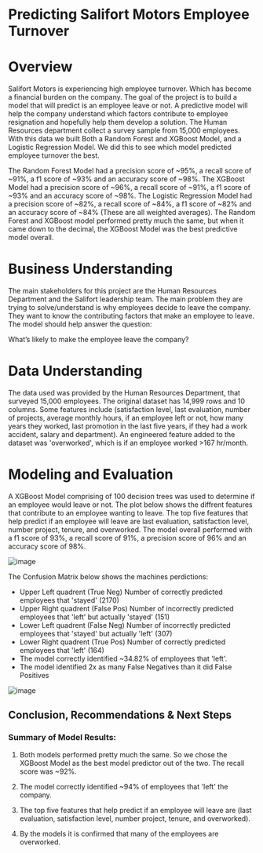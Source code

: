 # Predicting Salifort Motors Employee Turnover

# Overview
Salifort Motors is experiencing high employee turnover. Which has become a financial burden on the company. The goal of the project is to build a model that will predict is an employee leave or not. A predictive model will help the company understand which factors contribute to employee resignation and hopefully help them develop a solution. The Human Resources department collect a survey sample from 15,000 employees. With this data we built Both a Random Forest and XGBoost Model, and a Logistic Regression Model. We did this to see which model predicted employee turnover the best.

The Random Forest Model had a precision score of ~95%, a recall score of ~91%, a f1 score of ~93% and an accuracy score of ~98%.
The XGBoost Model had a precision score of ~96%, a recall score of ~91%, a f1 score of ~93% and an accuracy score of ~98%. 
The Logistic Regression Model had a precision score of ~82%, a recall score of ~84%, a f1 score of ~82% and an accuracy score of ~84% (These are all weighted averages).
The Random Forest and XGBoost model performed pretty much the same, but when it came down to the decimal, the XGBoost Model was the best predictive model overall. 

# Business Understanding 
The main stakeholders for this project are the Human Resources Department and the Salifort leadership team. The main problem they are trying to solve/understand is why employees decide to leave the company. They want to know the contributing factors that make an employee to leave. The model should help answer the question:

What’s likely to make the employee leave the company?

# Data Understanding 
The data used was provided by the Human Resources Department, that surveyed 15,000 employees. The original dataset has 14,999 rows and 10 columns. Some features include (satisfaction level, last evaluation, number of projects, average monthly hours, if an employee left or not, how many years they worked, last promotion in the last five years, if they had a work accident, salary and department). An engineered feature added to the dataset was 'overworked', which is if an employee worked >167 hr/month.

# Modeling and Evaluation 
A XGBoost Model comprising of 100 decision trees was used to determine if an employee would leave or not. The plot below shows the diffrent features that contribute to an employee wanting to leave. The top five features that help predict if an employee will leave are last evaluation, satisfaction level, number project, tenure, and overworked. The model overall performed with a f1 score of 93%, a recall score of 91%, a precision score of 96% and an accuracy score of 98%.

![image](https://github.com/CassandraNnaji/Salifort-Motors-Machine-Learning-project/assets/120784310/08f63181-a1bc-4e01-b338-549a47558990)


The Confusion Matrix below shows the machines perdictions:
- Upper Left quadrent (True Neg) Number of correctly predicted employees that 'stayed' (2170)
- Upper Right quadrent (False Pos) Number of incorrectly predicted employees that 'left' but actually 'stayed' (151)
- Lower Left quadrent (False Neg) Number of incorrectly predicted employees that 'stayed' but actually 'left' (307)
- Lower Right quadrent (True Pos) Number of correctly predicted employees that 'left' (164)
- The model correctly identified ~34.82% of employees that 'left'.
- The model identified 2x as many False Negatives than it did False Positives

![image](https://github.com/CassandraNnaji/Salifort-Motors-Machine-Learning-project/assets/120784310/5af60b63-c225-4a10-90e0-bcab2e98ab0a)

## Conclusion, Recommendations & Next Steps
### Summary of Model Results:
1. Both models performed pretty much the same. So we chose the XGBoost Model as the best model predictor out of the two. The recall score was ~92%.

2. The model correctly identified ~94% of employees that 'left' the company.

3. The top five features that help predict if an employee will leave are (last evaluation, satisfaction level,   number project, tenure, and overworked).

4. By the models it is confirmed that many of the employees are overworked.

